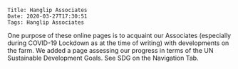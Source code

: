     Title: Hanglip Associates
    Date: 2020-03-27T17:30:51
    Tags: Hanglip Associates

One purpose of these online pages is to acquaint our Associates (especially during COVID-19 Lockdown as at the time of writing) with developments on the farm.  We added a page assessing our progress in terms of the UN Sustainable Development Goals. See SDG on the Navigation Tab.


<!-- more -->


